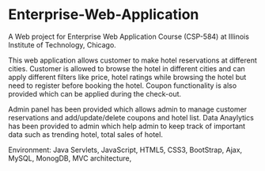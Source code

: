 # Enterprise-Web-Application

A Web project for Enterprise Web Application Course (CSP-584) at Illinois Institute of Technology, Chicago.

This web application allows customer to make hotel reservations at different cities.
Customer is allowed to browse the hotel in different cities and can apply different filters like price, hotel ratings while browsing the hotel but need to register before booking the hotel.
Coupon functionality is also provided which can be applied during the check-out.

Admin panel has been provided which allows admin to manage customer reservations and add/update/delete coupons and hotel list.
Data Anaylytics has been provided to admin which help admin to keep track of important data such as trending hotel, total sales of hotel.

Environment: Java Servlets, JavaScript, HTML5, CSS3, BootStrap, Ajax, MySQL, MonogDB, MVC architecture, 
